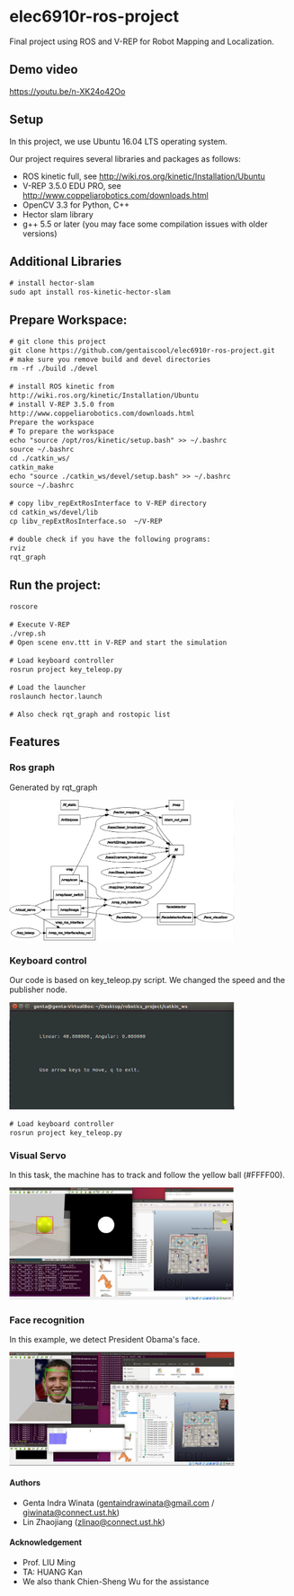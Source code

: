 # elec6910r-ros-project
Final project using ROS and V-REP for Robot Mapping and Localization.

## Demo video
https://youtu.be/n-XK24o42Oo

## Setup
In this project, we use Ubuntu 16.04 LTS operating system. 

Our project requires several libraries and packages as follows:
- ROS kinetic full, see http://wiki.ros.org/kinetic/Installation/Ubuntu
- V-REP 3.5.0 EDU PRO, see http://www.coppeliarobotics.com/downloads.html
- OpenCV 3.3 for Python, C++
- Hector slam library
- g++ 5.5 or later (you may face some compilation issues with older versions)

## Additional Libraries
```
# install hector-slam
sudo apt install ros-kinetic-hector-slam
```

## Prepare Workspace:
```
# git clone this project
git clone https://github.com/gentaiscool/elec6910r-ros-project.git
# make sure you remove build and devel directories
rm -rf ./build ./devel

# install ROS kinetic from http://wiki.ros.org/kinetic/Installation/Ubuntu
# install V-REP 3.5.0 from http://www.coppeliarobotics.com/downloads.html
Prepare the workspace
# To prepare the workspace
echo "source /opt/ros/kinetic/setup.bash" >> ~/.bashrc
source ~/.bashrc
cd ./catkin_ws/
catkin_make
echo "source ./catkin_ws/devel/setup.bash" >> ~/.bashrc
source ~/.bashrc

# copy libv_repExtRosInterface to V-REP directory
cd catkin_ws/devel/lib
cp libv_repExtRosInterface.so  ~/V-REP

# double check if you have the following programs:
rviz
rqt_graph
```
## Run the project:
```
roscore

# Execute V-REP
./vrep.sh
# Open scene env.ttt in V-REP and start the simulation

# Load keyboard controller
rosrun project key_teleop.py

# Load the launcher 
roslaunch hector.launch

# Also check rqt_graph and rostopic list
```

## Features

### Ros graph
Generated by rqt_graph

<img src="images/rosgraph.png" width="400"/>

### Keyboard control
Our code is based on key_teleop.py script. We changed the speed and the publisher node.

<img src="images/keyboard.png" width="400"/>

```
# Load keyboard controller
rosrun project key_teleop.py
```

### Visual Servo
In this task, the machine has to track and follow the yellow ball (#FFFF00). 

<img src="images/visual_servoing.png" width="400"/>

### Face recognition
In this example, we detect President Obama's face.

<img src="images/face_detection.png" width="400"/>

#### Authors
- Genta Indra Winata (gentaindrawinata@gmail.com / giwinata@connect.ust.hk)
- Lin Zhaojiang (zlinao@connect.ust.hk)

#### Acknowledgement
- Prof. LIU Ming 
- TA: HUANG Kan
- We also thank Chien-Sheng Wu for the assistance
